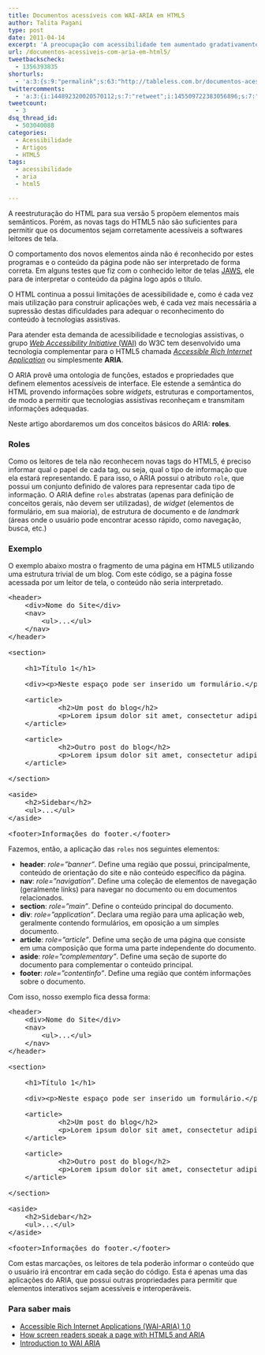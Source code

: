 ```yaml
---
title: Documentos acessíveis com WAI-ARIA em HTML5
author: Talita Pagani
type: post
date: 2011-04-14
excerpt: 'A preocupação com acessibilidade tem aumentado gradativamente a cada nova versão do HTML e CSS, em vista de atender cada vez mais os usuários que possuem alguma deficiência. '
url: /documentos-acessiveis-com-aria-em-html5/
tweetbackscheck:
  - 1356393835
shorturls:
  - 'a:3:{s:9:"permalink";s:63:"http://tableless.com.br/documentos-acessiveis-com-aria-em-html5";s:7:"tinyurl";s:26:"http://tinyurl.com/42gy56b";s:4:"isgd";s:19:"http://is.gd/87CvGn";}'
twittercomments:
  - 'a:3:{i:144892320020570112;s:7:"retweet";i:145509722383056896;s:7:"retweet";i:144902451965870080;s:7:"retweet";}'
tweetcount:
  - 3
dsq_thread_id:
  - 503040088
categories:
  - Acessibilidade
  - Artigos
  - HTML5
tags:
  - acessibilidade
  - aria
  - html5

---
```

A reestruturação do HTML para sua versão 5 propõem elementos mais semânticos. Porém, as novas tags do HTML5 não são suficientes para permitir que os documentos sejam corretamente acessíveis a softwares leitores de tela. 

O comportamento dos novos elementos ainda não é reconhecido por estes programas e o conteúdo da página pode não ser interpretado de forma correta. Em alguns testes que fiz com o conhecido leitor de telas [JAWS][1], ele para de interpretar o conteúdo da página logo após o título.

O HTML continua a possui limitações de acessibilidade e, como é cada vez mais utilização para construir aplicações web, é cada vez mais necessária a supressão destas dificuldades para adequar o reconhecimento do conteúdo à tecnologias assistivas.

Para atender esta demanda de acessibilidade e tecnologias assistivas, o grupo [_Web Accessibility Initiative_ (WAI)][2] do W3C tem desenvolvido uma tecnologia complementar para o HTML5 chamada [_Accessible Rich Internet Application_][3] ou simplesmente **ARIA**.

O ARIA provê uma ontologia de funções, estados e propriedades que definem elementos acessíveis de interface. Ele estende a semântica do HTML provendo informações sobre _widgets_, estruturas e comportamentos, de modo a permitir que tecnologias assistivas reconheçam e transmitam informações adequadas.
  
Neste artigo abordaremos um dos conceitos básicos do ARIA: **roles**.

### Roles

Como os leitores de tela não reconhecem novas tags do HTML5, é preciso informar qual o papel de cada tag, ou seja, qual o tipo de informação que ela estará representando. E para isso, o ARIA possui o atributo `role`, que possui um conjunto definido de valores para representar cada tipo de informação. O ARIA define `roles` abstratas (apenas para definição de conceitos gerais, não devem ser utilizadas), de _widget_ (elementos de formulário, em sua maioria), de estrutura de documento e de _landmark_ (áreas onde o usuário pode encontrar acesso rápido, como navegação, busca, etc.)

### Exemplo

O exemplo abaixo mostra o fragmento de uma página em HTML5 utilizando uma estrutura trivial de um blog. Com este código, se a página fosse acessada por um leitor de tela, o conteúdo não seria interpretado.

<pre class="lang-html">&lt;header&gt;  
    &lt;div&gt;Nome do Site&lt;/div&gt;
    &lt;nav&gt;
        &lt;ul&gt;...&lt;/ul&gt;
    &lt;/nav&gt;
&lt;/header&gt;
 
&lt;section&gt;  
 
    &lt;h1&gt;T&iacute;tulo 1&lt;/h1&gt;
 
    &lt;div&gt;&lt;p&gt;Neste espa&ccedil;o pode ser inserido um formul&aacute;rio.&lt;/p&gt;&lt;/div&gt;
 
    &lt;article&gt;             
            &lt;h2&gt;Um post do blog&lt;/h2&gt;
            &lt;p&gt;Lorem ipsum dolor sit amet, consectetur adipiscing elit...&lt;/p&gt;
    &lt;/article&gt;
 
    &lt;article&gt;
            &lt;h2&gt;Outro post do blog&lt;/h2&gt;
            &lt;p&gt;Lorem ipsum dolor sit amet, consectetur adipiscing elit...&lt;/p&gt;
    &lt;/article&gt;
 
&lt;/section&gt; 
 
&lt;aside&gt;  
    &lt;h2&gt;Sidebar&lt;/h2&gt;
    &lt;ul&gt;...&lt;/ul&gt;
&lt;/aside&gt;
 
&lt;footer&gt;Informa&ccedil;&otilde;es do footer.&lt;/footer&gt;
</pre>

Fazemos, então, a aplicação das `roles` nos seguintes elementos:

  * **header**: _role=&#8221;banner&#8221;_. Define uma região que possui, principalmente, conteúdo de orientação do site e não conteúdo específico da página.
  * **nav**: _role=&#8221;navigation&#8221;_. Define uma coleção de elementos de navegação (geralmente links) para navegar no documento ou em documentos relacionados.
  * **section**: _role=&#8221;main&#8221;_. Define o conteúdo principal do documento.
  * **div**: _role=&#8221;application&#8221;_. Declara uma região para uma aplicação web, geralmente contendo formulários, em oposição a um simples documento.
  * **article**: _role=&#8221;article&#8221;_. Define uma seção de uma página que consiste em uma composição que forma uma parte independente do documento.
  * **aside**: _role=&#8221;complementary&#8221;_. Define uma seção de suporte do documento para complementar o conteúdo principal.
  * **footer**: _role=&#8221;contentinfo&#8221;_. Define uma região que contém informações sobre o documento.

Com isso, nosso exemplo fica dessa forma:

<pre class="lang-html">&lt;header&gt;  
    &lt;div&gt;Nome do Site&lt;/div&gt;
    &lt;nav&gt;
        &lt;ul&gt;...&lt;/ul&gt;
    &lt;/nav&gt;
&lt;/header&gt;
 
&lt;section&gt;  
 
    &lt;h1&gt;T&iacute;tulo 1&lt;/h1&gt;
 
    &lt;div&gt;&lt;p&gt;Neste espa&ccedil;o pode ser inserido um formul&aacute;rio.&lt;/p&gt;&lt;/div&gt;
 
    &lt;article&gt;             
            &lt;h2&gt;Um post do blog&lt;/h2&gt;
            &lt;p&gt;Lorem ipsum dolor sit amet, consectetur adipiscing elit...&lt;/p&gt;
    &lt;/article&gt;
 
    &lt;article&gt;
            &lt;h2&gt;Outro post do blog&lt;/h2&gt;
            &lt;p&gt;Lorem ipsum dolor sit amet, consectetur adipiscing elit...&lt;/p&gt;
    &lt;/article&gt;
 
&lt;/section&gt; 
 
&lt;aside&gt;  
    &lt;h2&gt;Sidebar&lt;/h2&gt;
    &lt;ul&gt;...&lt;/ul&gt;
&lt;/aside&gt;
 
&lt;footer&gt;Informa&ccedil;&otilde;es do footer.&lt;/footer&gt;
</pre>

Com estas marcações, os leitores de tela poderão informar o conteúdo que o usuário irá encontrar em cada seção do código. Esta é apenas uma das aplicações do ARIA, que possui outras propriedades para permitir que elementos interativos sejam acessíveis e interoperáveis.

### Para saber mais

  * [Accessible Rich Internet Applications (WAI-ARIA) 1.0][3]
  * [How screen readers speak a page with HTML5 and ARIA][4]
  * [Introduction to WAI ARIA][5]

 [1]: http://www.freedomscientific.com/products/fs/jaws-product-page.asp "JAWS - Screen Reader for Windows"
 [2]: http://www.w3.org/WAI/ "W3C-WAI"
 [3]: http://www.w3.org/WAI/PF/aria/
 [4]: http://cssgallery.info/how-screen-readers-speak-a-page-with-html5-and-aria/
 [5]: http://dev.opera.com/articles/view/introduction-to-wai-aria/